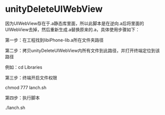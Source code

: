 # unityDeleteUIWebView

因为UIWebView存在于.a静态库里面，所以此脚本是在逆向.a后将里面的UIWebView去掉，然后重新生成.a替换原来的.a，具体使用步骤如下：

第一步：在工程找到libiPhone-lib.a所在文件夹路径

第二步：拷贝unityDeleteUIWebView内所有文件到此路径，并打开终端定位到该路径

例如：cd Libraries

第三步：终端开启文件权限

chmod 777 lanch.sh

第四步：执行脚本

./lanch.sh
